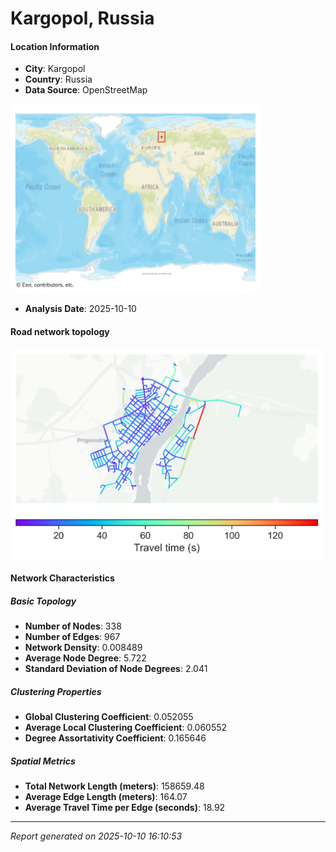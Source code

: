 # Kargopol, Russia

#### Location Information

- **City**: Kargopol
- **Country**: Russia
- **Data Source**: OpenStreetMap
<img src="Kargopol_location.png" alt="Kargopol Location Map" width="400" />

- **Analysis Date**: 2025-10-10

#### Road network topology

<img src="Kargopol_network_map.png" alt="Kargopol Road Network Map" width="500"/>

#### Network Characteristics

##### Basic Topology

- **Number of Nodes**: 338
- **Number of Edges**: 967
- **Network Density**: 0.008489
- **Average Node Degree**: 5.722
- **Standard Deviation of Node Degrees**: 2.041

##### Clustering Properties

- **Global Clustering Coefficient**: 0.052055
- **Average Local Clustering Coefficient**: 0.060552
- **Degree Assortativity Coefficient**: 0.165646

##### Spatial Metrics

- **Total Network Length (meters)**: 158659.48
- **Average Edge Length (meters)**: 164.07
- **Average Travel Time per Edge (seconds)**: 18.92

---
*Report generated on 2025-10-10 16:10:53*
